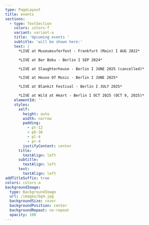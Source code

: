 ```yaml
---
type: PageLayout
title: events
sections:
  - type: TextSection
    colors: colors-f
    variant: variant-a
    title: 'Upcoming events '
    subtitle: 'will be shown here:'
    text: |
      *LIVE at Museumsuferfest - Frankfurt (Main) I AUG 2022*

      *LIVE at Bar Bobu - Berlin I SEP 2024*

      *LIVE at Slaughterhouse - Berlin I JUNE 2025 (cancelled)*

      *LIVE at House Of Music - Berlin I JUNE 2025*

      *LIVE at Blankit Festival - Berlin I JULY 2025*

      *LIVE at Wild at Heart - Berlin I OCT 2025 (OCT 9, 2025)*
    elementId: ''
    styles:
      self:
        height: auto
        width: narrow
        padding:
          - pt-12
          - pb-36
          - pl-4
          - pr-4
        justifyContent: center
      title:
        textAlign: left
      subtitle:
        textAlign: left
      text:
        textAlign: left
addTitleSuffix: true
colors: colors-a
backgroundImage:
  type: BackgroundImage
  url: /images/bg4.jpg
  backgroundSize: cover
  backgroundPosition: center
  backgroundRepeat: no-repeat
  opacity: 100
---
```

